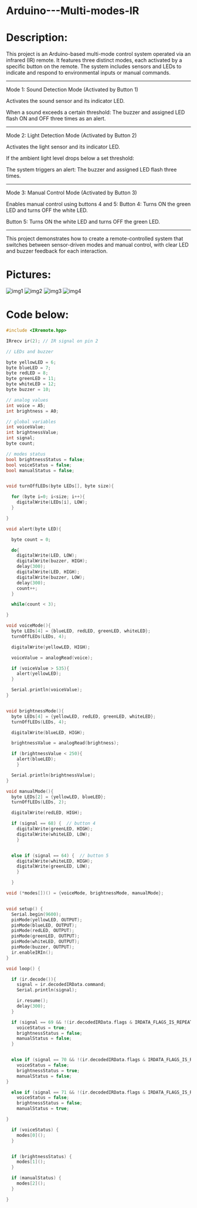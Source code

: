 # Arduino---Multi-modes-IR


# Description:
This project is an Arduino-based multi-mode control system operated via an infrared (IR) remote. It features three distinct modes, each activated by a specific button on the remote. The system includes sensors and LEDs to indicate and respond to environmental inputs or manual commands.

---

Mode 1: Sound Detection Mode (Activated by Button 1)

Activates the sound sensor and its indicator LED.

When a sound exceeds a certain threshold:
The buzzer and assigned LED flash ON and OFF three times as an alert.

---

Mode 2: Light Detection Mode (Activated by Button 2)

Activates the light sensor and its indicator LED.

If the ambient light level drops below a set threshold:

The system triggers an alert:
The buzzer and assigned LED flash three times.

---

Mode 3: Manual Control Mode (Activated by Button 3)

Enables manual control using buttons 4 and 5:
Button 4: Turns ON the green LED and turns OFF the white LED.

Button 5: Turns ON the white LED and turns OFF the green LED.

---

This project demonstrates how to create a remote-controlled system that switches between sensor-driven modes and manual control, with clear LED and buzzer feedback for each interaction.


# Pictures:
![img1](Arduino_prject_multi_mode_ir_PART1.jpeg)
![img2](Arduino_prject_multi_mode_ir_PART2.jpeg)
![img3](Arduino_prject_multi_mode_ir_PART3.jpeg)
![img4](Arduino_prject_multi_mode_ir_PART4.jpeg)


# Code below:
```cpp
#include <IRremote.hpp>

IRrecv ir(2); // IR signal on pin 2

// LEDs and buzzer

byte yellowLED = 6;
byte blueLED = 7;
byte redLED = 8;
byte greenLED = 11;
byte whiteLED = 12;
byte buzzer = 10;

// analog values
int voice = A5;
int brightness = A0;

// global variables
int voiceValue;
int brightnessValue;
int signal;
byte count;

// modes status
bool brightnessStatus = false;
bool voiceStatus = false;
bool manualStatus = false;


void turnOffLEDs(byte LEDs[], byte size){

  for (byte i=0; i<size; i++){
    digitalWrite(LEDs[i], LOW);
  }

}

void alert(byte LED){

  byte count = 0;

  do{
    digitalWrite(LED, LOW);
    digitalWrite(buzzer, HIGH);    
    delay(300);
    digitalWrite(LED, HIGH);
    digitalWrite(buzzer, LOW);
    delay(300);
    count++;
  }

  while(count < 3);

}

void voiceMode(){
  byte LEDs[4] = {blueLED, redLED, greenLED, whiteLED};
  turnOffLEDs(LEDs, 4);

  digitalWrite(yellowLED, HIGH);

  voiceValue = analogRead(voice);

  if (voiceValue > 535){
    alert(yellowLED);
  }

  Serial.println(voiceValue);
}


void brightnessMode(){
  byte LEDs[4] = {yellowLED, redLED, greenLED, whiteLED};
  turnOffLEDs(LEDs, 4);

  digitalWrite(blueLED, HIGH);

  brightnessValue = analogRead(brightness);

  if (brightnessValue < 250){
    alert(blueLED);
    }

  Serial.println(brightnessValue);
}

void manualMode(){
  byte LEDs[2] = {yellowLED, blueLED};
  turnOffLEDs(LEDs, 2);

  digitalWrite(redLED, HIGH);

  if (signal == 68) {  // button 4
    digitalWrite(greenLED, HIGH);
    digitalWrite(whiteLED, LOW);
    }


  else if (signal == 64) {  // button 5
    digitalWrite(whiteLED, HIGH);
    digitalWrite(greenLED, LOW);
    }

  }

void (*modes[])() = {voiceMode, brightnessMode, manualMode};


void setup() {
  Serial.begin(9600);
  pinMode(yellowLED, OUTPUT);
  pinMode(blueLED, OUTPUT);
  pinMode(redLED, OUTPUT);
  pinMode(greenLED, OUTPUT);
  pinMode(whiteLED, OUTPUT);
  pinMode(buzzer, OUTPUT);
  ir.enableIRIn();
}

void loop() {

  if (ir.decode()){
    signal = ir.decodedIRData.command;
    Serial.println(signal);

    ir.resume();
    delay(300);
  }

  if (signal == 69 && !(ir.decodedIRData.flags & IRDATA_FLAGS_IS_REPEAT)) {
    voiceStatus = true;
    brightnessStatus = false;
    manualStatus = false;
  }


  else if (signal == 70 && !(ir.decodedIRData.flags & IRDATA_FLAGS_IS_REPEAT)) {
    voiceStatus = false;
    brightnessStatus = true;
    manualStatus = false;
}

  else if (signal == 71 && !(ir.decodedIRData.flags & IRDATA_FLAGS_IS_REPEAT)) {
    voiceStatus = false;
    brightnessStatus = false;
    manualStatus = true;

}

  if (voiceStatus) {
    modes[0]();
  }


  if (brightnessStatus) {
    modes[1]();
  }

  if (manualStatus) {
    modes[2]();
  }

} 


```
